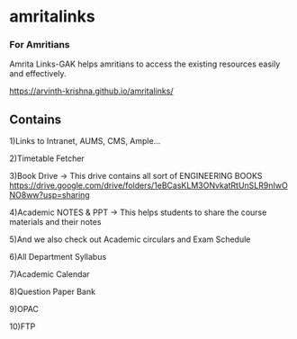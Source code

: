 # amritalinks
### For Amritians

Amrita Links-GAK helps amritians to access the existing resources easily and effectively.

https://arvinth-krishna.github.io/amritalinks/


## Contains
1)Links to Intranet, AUMS, CMS, Ample...

2)Timetable Fetcher

3)Book Drive -> This drive contains all sort of ENGINEERING BOOKS
https://drive.google.com/drive/folders/1eBCasKLM3ONvkatRtUnSLR9nIwONO8ww?usp=sharing

4)Academic NOTES & PPT -> This helps students to share the course materials and their notes

5)And we also check out Academic circulars and Exam Schedule

6)All Department Syllabus

7)Academic Calendar

8)Question Paper Bank 

9)OPAC

10)FTP


